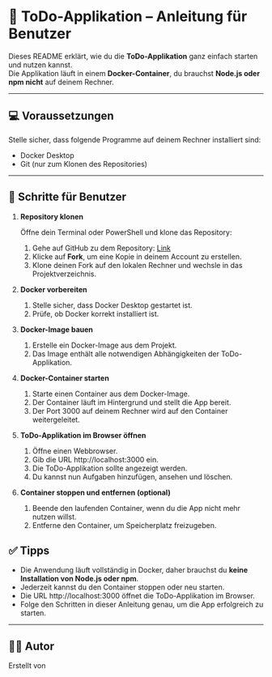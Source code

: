 # 📝 ToDo-Applikation – Anleitung für Benutzer

Dieses README erklärt, wie du die **ToDo-Applikation** ganz einfach starten und nutzen kannst.  
Die Applikation läuft in einem **Docker-Container**, du brauchst **Node.js oder npm nicht** auf deinem Rechner.

---

## 💻 Voraussetzungen

Stelle sicher, dass folgende Programme auf deinem Rechner installiert sind:

- Docker Desktop
- Git (nur zum Klonen des Repositories)

---

## 📃 Schritte für Benutzer

1. **Repository klonen**

   Öffne dein Terminal oder PowerShell und klone das Repository:

   1. Gehe auf GitHub zu dem Repository: [Link](https://github.com/esseymulugieta/docker-nodejs-sample)
   2. Klicke auf **Fork**, um eine Kopie in deinem Account zu erstellen.
   3. Klone deinen Fork auf den lokalen Rechner und wechsle in das Projektverzeichnis.

2. **Docker vorbereiten**

   1. Stelle sicher, dass Docker Desktop gestartet ist.
   2. Prüfe, ob Docker korrekt installiert ist.

3. **Docker-Image bauen**

   1. Erstelle ein Docker-Image aus dem Projekt.
   2. Das Image enthält alle notwendigen Abhängigkeiten der ToDo-Applikation.

4. **Docker-Container starten**

   1. Starte einen Container aus dem Docker-Image.
   2. Der Container läuft im Hintergrund und stellt die App bereit.
   3. Der Port 3000 auf deinem Rechner wird auf den Container weitergeleitet.

5. **ToDo-Applikation im Browser öffnen**

   1. Öffne einen Webbrowser.
   2. Gib die URL http://localhost:3000 ein.
   3. Die ToDo-Applikation sollte angezeigt werden.
   4. Du kannst nun Aufgaben hinzufügen, ansehen und löschen.

6. **Container stoppen und entfernen (optional)**

   1. Beende den laufenden Container, wenn du die App nicht mehr nutzen willst.
   2. Entferne den Container, um Speicherplatz freizugeben.

## ✅ Tipps

- Die Anwendung läuft vollständig in Docker, daher brauchst du **keine Installation von Node.js oder npm**.
- Jederzeit kannst du den Container stoppen oder neu starten.
- Die URL http://localhost:3000 öffnet die ToDo-Applikation im Browser.
- Folge den Schritten in dieser Anleitung genau, um die App erfolgreich zu starten.

---

## 🧑‍💻 Autor

Erstellt von **<Essey>**  
